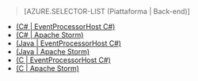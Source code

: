 > [AZURE.SELECTOR-LIST (Piattaforma | Back-end)]
- [(C# | EventProcessorHost C#)](service-bus-event-hubs-csharp-ephcs-getstarted.md)
- [(C# | Apache Storm)](service-bus-event-hubs-csharp-storm-getstarted.md)
- [(Java | EventProcessorHost C#)](service-bus-event-hubs-java-ephcs-getstarted.md)
- [(Java | Apache Storm)](service-bus-event-hubs-java-storm-getstarted.md)
- [(C | EventProcessorHost C#)](service-bus-event-hubs-c-ephcs-getstarted.md)
- [(C | Apache Storm)](service-bus-event-hubs-c-storm-getstarted.md)

<!--HONumber=47-->
